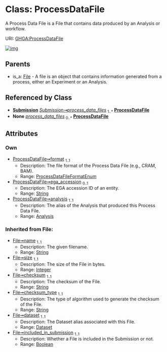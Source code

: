 
# Class: ProcessDataFile


A Process Data File is a File that contains data produced by an Analysis or workflow.

URI: [GHGA:ProcessDataFile](https://w3id.org/GHGA/ProcessDataFile)


[![img](https://yuml.me/diagram/nofunky;dir:TB/class/[Submission],[Analysis]<analysis%201..1-%20[ProcessDataFile&#124;format:ProcessDataFileFormatEnum;ega_accession:string%20%3F;name(i):string;size(i):integer;checksum(i):string;checksum_type(i):string;included_in_submission(i):boolean;alias(i):string],[Submission]++-%20process_data_files%201..*>[ProcessDataFile],[Submission]-%20process_data_files(i)%200..*>[ProcessDataFile],[File]^-[ProcessDataFile],[File],[Dataset],[Analysis])](https://yuml.me/diagram/nofunky;dir:TB/class/[Submission],[Analysis]<analysis%201..1-%20[ProcessDataFile&#124;format:ProcessDataFileFormatEnum;ega_accession:string%20%3F;name(i):string;size(i):integer;checksum(i):string;checksum_type(i):string;included_in_submission(i):boolean;alias(i):string],[Submission]++-%20process_data_files%201..*>[ProcessDataFile],[Submission]-%20process_data_files(i)%200..*>[ProcessDataFile],[File]^-[ProcessDataFile],[File],[Dataset],[Analysis])

## Parents

 *  is_a: [File](File.md) - A file is an object that contains information generated from a process, either an Experiment or an Analysis.

## Referenced by Class

 *  **[Submission](Submission.md)** *[Submission➞process_data_files](Submission_process_data_files.md)*  <sub>1..\*</sub>  **[ProcessDataFile](ProcessDataFile.md)**
 *  **None** *[process_data_files](process_data_files.md)*  <sub>0..\*</sub>  **[ProcessDataFile](ProcessDataFile.md)**

## Attributes


### Own

 * [ProcessDataFile➞format](ProcessDataFile_format.md)  <sub>1..1</sub>
     * Description: The file format of the Process Data File (e.g., CRAM, BAM).
     * Range: [ProcessDataFileFormatEnum](ProcessDataFileFormatEnum.md)
 * [ProcessDataFile➞ega_accession](ProcessDataFile_ega_accession.md)  <sub>0..1</sub>
     * Description: The EGA accession ID of an entity.
     * Range: [String](types/String.md)
 * [ProcessDataFile➞analysis](ProcessDataFile_analysis.md)  <sub>1..1</sub>
     * Description: The alias of the Analysis that produced this Process Data File.
     * Range: [Analysis](Analysis.md)

### Inherited from File:

 * [File➞name](File_name.md)  <sub>1..1</sub>
     * Description: The given filename.
     * Range: [String](types/String.md)
 * [File➞size](File_size.md)  <sub>1..1</sub>
     * Description: The size of the File in bytes.
     * Range: [Integer](types/Integer.md)
 * [File➞checksum](File_checksum.md)  <sub>1..1</sub>
     * Description: The checksum of the File.
     * Range: [String](types/String.md)
 * [File➞checksum_type](File_checksum_type.md)  <sub>1..1</sub>
     * Description: The type of algorithm used to generate the checksum of the File.
     * Range: [String](types/String.md)
 * [File➞dataset](File_dataset.md)  <sub>1..1</sub>
     * Description: The Dataset alias associated with this File.
     * Range: [Dataset](Dataset.md)
 * [File➞included_in_submission](File_included_in_submission.md)  <sub>1..1</sub>
     * Description: Whether a File is included in the Submission or not.
     * Range: [Boolean](types/Boolean.md)

